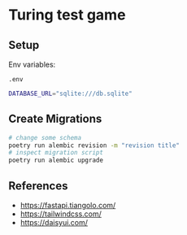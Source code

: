 # Turing test game

## Setup

Env variables:

`.env`

```bash
DATABASE_URL="sqlite:///db.sqlite"
```

## Create Migrations

```bash
# change some schema
poetry run alembic revision -m "revision title"
# inspect migration script
poetry run alembic upgrade
```

## References

- https://fastapi.tiangolo.com/
- https://tailwindcss.com/
- https://daisyui.com/

